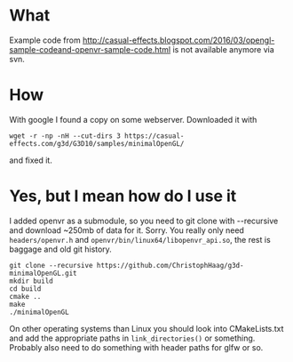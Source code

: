 # What

Example code from  http://casual-effects.blogspot.com/2016/03/opengl-sample-codeand-openvr-sample-code.html is not available anymore via svn.

# How

With google I found a copy on some webserver. Downloaded it with

    wget -r -np -nH --cut-dirs 3 https://casual-effects.com/g3d/G3D10/samples/minimalOpenGL/

and fixed it.

# Yes, but I mean how do I use it

I added openvr as a submodule, so you need to git clone with --recursive and download ~250mb of data for it. Sorry. You really only need `headers/openvr.h` and `openvr/bin/linux64/libopenvr_api.so`, the rest is baggage and old git history.

    git clone --recursive https://github.com/ChristophHaag/g3d-minimalOpenGL.git
    mkdir build
    cd build
    cmake ..
    make
    ./minimalOpenGL

On other operating systems than Linux you should look into CMakeLists.txt and add the appropriate paths in `link_directories()` or something. Probably also need to do something with header paths for glfw or so.
